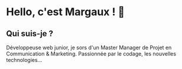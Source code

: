 <!--**Margarita13200/Margarita13200** is a ✨ _special_ ✨ repository because its `README.md` (this file) appears on your GitHub profile.

**Texte en gras
# : un h1

Here are some ideas to get you started:

- 🔭 I’m currently working on ...
- 🌱 I’m currently learning ...
- 👯 I’m looking to collaborate on ...
- 🤔 I’m looking for help with ...
- 💬 Ask me about ...
- 📫 How to reach me: ...
- 😄 Pronouns: ...
- ⚡ Fun fact: ...-->

# Hello, c'est Margaux ! 👋


## Qui suis-je ? 

Développeuse web junior, je sors d'un Master Manager de Projet en Communication & Marketing.
Passionnée par le codage, les nouvelles technologies...